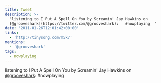 ```yaml
---
title: Tweet
description: >-
  "listening to I Put A Spell On You by Screamin' Jay Hawkins on
  [@grooveshark](https://twitter.com/@grooveshark):   #nowplaying  "
date: '2011-01-26T12:01:42+00:00'
links:
  - 'http://tinysong.com/m5k7'
mentions:
  - '@grooveshark'
tags:
  - nowplaying
---
```

listening to I Put A Spell On You by Screamin' Jay Hawkins on [@grooveshark](https://twitter.com/@grooveshark):   #nowplaying  
